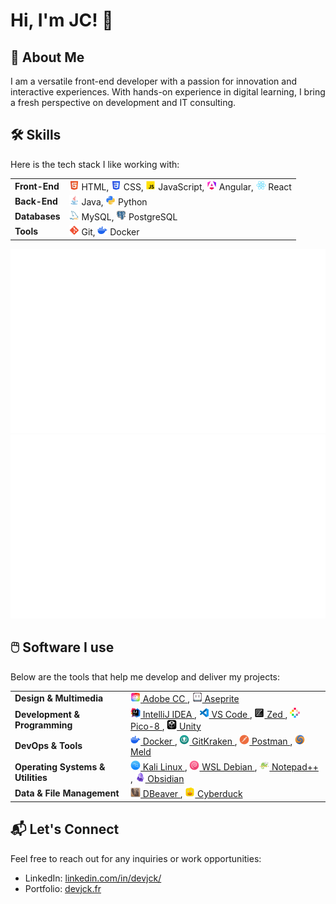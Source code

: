 # Hi, I'm JC! 👋

## 🚀 About Me

I am a versatile front-end developer with a passion for innovation and interactive experiences. With hands-on experience in digital learning, I bring a fresh perspective on development and IT consulting.

## 🛠️ Skills

Here is the tech stack I like working with:

<table>
  <tr>
    <td><strong>Front-End</strong></td>
    <td>
      <img src="icons/html.png" alt="HTML" width="16" height="16"> HTML,  
      <img src="icons/css.png" alt="CSS" width="16" height="16"> CSS,  
      <img src="icons/javascript.png" alt="JavaScript" width="16" height="16"> JavaScript,  
      <img src="icons/angular.png" alt="Angular" width="16" height="16"> Angular,  
      <img src="icons/react.png" alt="React" width="16" height="16"> React
    </td>
  </tr>
  <tr>
    <td><strong>Back-End</strong></td>
    <td>
      <img src="icons/java.png" alt="Java" width="16" height="16"> Java,  
      <img src="icons/python.png" alt="Python" width="16" height="16"> Python
    </td>
  </tr>
  <tr>
    <td><strong>Databases</strong></td>
    <td>
      <img src="icons/mysql.png" alt="MySQL" width="16" height="16"> MySQL,  
      <img src="icons/postgresql.png" alt="PostgreSQL" width="16" height="16"> PostgreSQL
    </td>
  </tr>
  <tr>
    <td><strong>Tools</strong></td>
    <td>
      <img src="icons/git.png" alt="Git" width="16" height="16"> Git,  
      <img src="icons/docker.png" alt="Docker" width="16" height="16"> Docker
    </td>
  </tr>
</table>

![](https://raw.githubusercontent.com/realjck/github-stats/master/generated/languages.svg#gh-dark-mode-only)
![](https://raw.githubusercontent.com/realjck/github-stats/master/generated/languages.svg#gh-light-mode-only)

## 🖱️ Software I use

Below are the tools that help me develop and deliver my projects:

<table>
  <tr>
    <td><strong>Design & Multimedia</strong></td>
    <td>
      <a href="https://www.adobe.com/creativecloud.html">
        <img src="icons/adobe.png" width="16"> Adobe CC
      </a>, 
      <a href="https://www.aseprite.org/">
        <img src="icons/aseprite.png" width="16"> Aseprite
      </a>
    </td>
  </tr>
  <tr>
    <td><strong>Development & Programming</strong></td>
    <td>
      <a href="https://www.jetbrains.com/idea/">
        <img src="icons/intellij.png" width="16"> IntelliJ IDEA
      </a>, 
      <a href="https://code.visualstudio.com/">
        <img src="icons/vscode.png" width="16"> VS Code
      </a>, 
      <a href="https://zed.dev/">
        <img src="icons/zed.png" width="16"> Zed
      </a>, 
      <a href="https://www.lexaloffle.com/pico-8.php">
        <img src="icons/pico8.png" width="16"> Pico-8
      </a>, 
      <a href="https://unity.com/">
        <img src="icons/unity.png" width="16"> Unity
      </a>
    </td>
  </tr>
  <tr>
    <td><strong>DevOps & Tools</strong></td>
    <td>
      <a href="https://www.docker.com/">
        <img src="icons/docker.png" width="16"> Docker
      </a>, 
      <a href="https://www.gitkraken.com/">
        <img src="icons/gitkraken.png" width="16"> GitKraken
      </a>, 
      <a href="https://www.postman.com/">
        <img src="icons/postman.png" width="16"> Postman
      </a>, 
      <a href="https://meldmerge.org/">
        <img src="icons/meld.png" width="16"> Meld
      </a>
    </td>
  </tr>
  <tr>
    <td><strong>Operating Systems & Utilities</strong></td>
    <td>
      <a href="https://www.kali.org/">
        <img src="icons/kali.png" width="16"> Kali Linux
      </a>, 
      <a href="https://www.debian.org/">
        <img src="icons/debian.png" width="16"> WSL Debian
      </a>, 
      <a href="https://notepad-plus-plus.org/">
        <img src="icons/notepad++.png" width="16"> Notepad++
      </a>, 
      <a href="https://obsidian.md/">
        <img src="icons/obsidian.png" width="16"> Obsidian
      </a>
    </td>
  </tr>
  <tr>
    <td><strong>Data & File Management</strong></td>
    <td>
      <a href="https://dbeaver.io/">
        <img src="icons/dbeaver.png" width="16"> DBeaver
      </a>, 
      <a href="https://cyberduck.io/">
        <img src="icons/cyberduck.png" width="16"> Cyberduck
      </a>
    </td>
  </tr>
</table>

## 📬 Let's Connect

Feel free to reach out for any inquiries or work opportunities:

- LinkedIn: [linkedin.com/in/devjck/](https://www.linkedin.com/in/devjck/)
- Portfolio: [devjck.fr](https://devjck.fr)